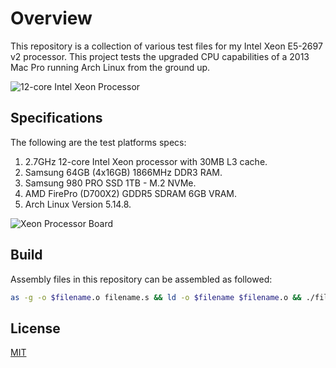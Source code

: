 # Overview

This repository is a collection of various test files for my Intel Xeon E5-2697 v2 processor. This project tests the upgraded CPU capabilities of a 2013 Mac Pro running Arch Linux from the ground up.

![12-core Intel Xeon Processor](/images/12-core_Intel_Xeon_Processor.png)

## Specifications

The following are the test platforms specs:

1. 2.7GHz 12-core Intel Xeon processor with 30MB L3 cache.
2. Samsung 64GB (4x16GB) 1866MHz DDR3 RAM.
3. Samsung 980 PRO SSD 1TB - M.2 NVMe.
4. AMD FirePro (D700X2) GDDR5 SDRAM 6GB VRAM.
5. Arch Linux Version 5.14.8.

![Xeon Processor Board](/images/Xeon_Processor_Board.png)

## Build

Assembly files in this repository can be assembled as followed:

```bash
as -g -o $filename.o filename.s && ld -o $filename $filename.o && ./filename
```

## License

[MIT](https://choosealicense.com/licenses/mit/)
